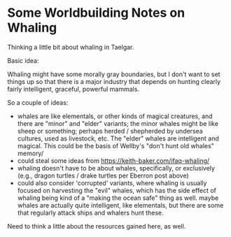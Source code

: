 # Some Worldbuilding Notes on Whaling

Thinking a little bit about whaling in Taelgar.

Basic idea:

Whaling might have some morally gray boundaries, but I don't want to set things up so that there is a major industry that depends on hunting clearly fairly intelligent, graceful, powerful mammals. 

So a couple of ideas:
- whales are like elementals, or other kinds of magical creatures, and there are "minor" and "elder" variants; the minor whales might be like sheep or something; perhaps herded / shepherded by undersea cultures, used as livestock, etc. The "elder" whales are intelligent and magical. This could be the basis of Wellby's "don't hunt old whales" memory/
- could steal some ideas from https://keith-baker.com/ifaq-whaling/
- whaling doesn't have to be about whales, specifically, or exclusively (e.g., dragon turtles / drake turtles per Eberron post above)
- could also consider 'corrupted' variants, where whaling is usually focused on harvesting the "evil" whales, which has the side effect of whaling being kind of a "making the ocean safe" thing as well. maybe whales are actually quite intelligent, like elementals, but there are some that regularly attack ships and whalers hunt these.

Need to think a little about the resources gained here, as well. 

